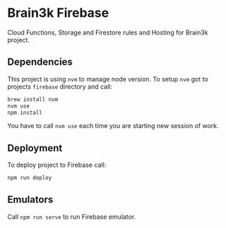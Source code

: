 # Brain3k Firebase

Cloud Functions, Storage and Firestore rules and Hosting for Brain3k project.

## Dependencies

This project is using `nvm` to manage node version. To setup `nvm` got to projects `firebase` directory and call:

```bash
brew install nvm
nvm use
npm install
```

You have to call `nvm use` each time you are starting new session of work.

## Deployment

To deploy project to Firebase call:

```bash
npm run deploy
```

## Emulators

Call `npm run serve` to run Firebase emulator.
